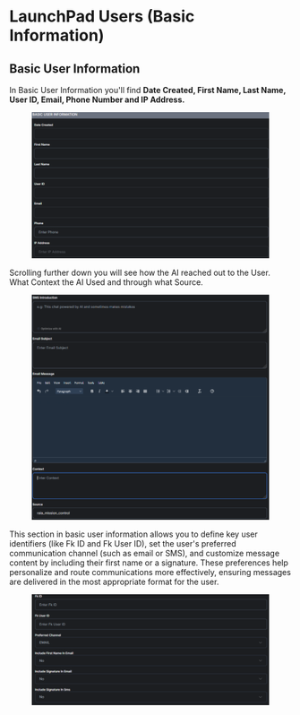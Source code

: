 # LaunchPad Users (Basic Information)

## Basic User Information

In Basic User Information you'll find **Date Created, First Name, Last Name, User ID, Email, Phone Number and IP Address.**

<figure><img src=".gitbook/assets/image (108).png" alt=""><figcaption></figcaption></figure>

Scrolling further down you will see how the AI reached out to the User. What Context the AI Used and through what Source.

<figure><img src=".gitbook/assets/image (112).png" alt=""><figcaption></figcaption></figure>

This section in basic user information allows you to define key user identifiers (like Fk ID and Fk User ID), set the user's preferred communication channel (such as email or SMS), and customize message content by including their first name or a signature. These preferences help personalize and route communications more effectively, ensuring messages are delivered in the most appropriate format for the user.

<figure><img src=".gitbook/assets/08996af5-5fe8-4e1a-bd77-3e35ded86181.png" alt=""><figcaption></figcaption></figure>
